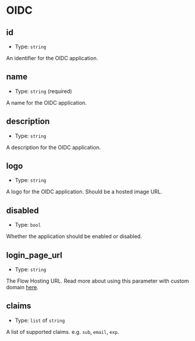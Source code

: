 
OIDC
====



id
----

- Type: `string` 

An identifier for the OIDC application.



name
----

- Type: `string` (required)

A name for the OIDC application.



description
-----------

- Type: `string` 

A description for the OIDC application.



logo
----

- Type: `string` 

A logo for the OIDC application. Should be a hosted image URL.



disabled
--------

- Type: `bool` 

Whether the application should be enabled or disabled.



login_page_url
--------------

- Type: `string` 

The Flow Hosting URL. Read more about using this parameter with custom domain [here](https://docs.descope.com/sso-integrations/applications/saml-apps).



claims
------

- Type: `list` of `string` 

A list of supported claims. e.g. `sub`, `email`, `exp`.
